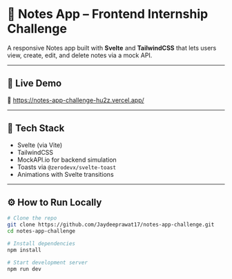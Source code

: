 # 📝 Notes App – Frontend Internship Challenge

A responsive Notes app built with **Svelte** and **TailwindCSS** that lets users view, create, edit, and delete notes via a mock API.

---

## 🚀 Live Demo

🔗 https://notes-app-challenge-hu2z.vercel.app/

---

## 🧰 Tech Stack

- Svelte (via Vite)
- TailwindCSS
- MockAPI.io for backend simulation
- Toasts via `@zerodevx/svelte-toast`
- Animations with Svelte transitions

---

## ⚙️ How to Run Locally

```bash
# Clone the repo
git clone https://github.com/Jaydeeprawat17/notes-app-challenge.git
cd notes-app-challenge

# Install dependencies
npm install

# Start development server
npm run dev
